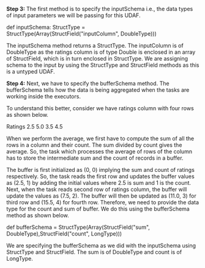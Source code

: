 
**Step 3:** The first method is to specify the inputSchema i.e., the data types of input parameters we will be passing for this UDAF.

def inputSchema: StructType = StructType(Array(StructField("inputColumn", DoubleType)))


The inputSchema method returns a StructType. The inputColumn is of DoubleType as the ratings column is of type Double is enclosed in an array of StructField, which is in turn enclosed in StructType. We are assigning schema to the input by using the StructType and StructField methods as this is a untyped UDAF.

**Step 4:** Next, we have to specify the bufferSchema method. The bufferSchema tells how the data is being aggregated when the tasks are working inside the executors.

To understand this better, consider we have ratings column with four rows as shown below.

Ratings
2.5
5.0
3.5
4.5

When we perform the average, we first have to compute the sum of all the rows in a column and their count. The sum divided by count gives the average. So, the task which processes the average of rows of the column has to store the intermediate sum and the count of records in a buffer.

The buffer is first initialized as (0, 0) implying the sum and count of ratings respectively. So, the task reads the first row and updates the buffer values as (2.5, 1) by adding the initial values where 2.5 is sum and 1 is the count. Next, when the task reads second row of ratings column, the buffer will update the values as (7.5, 2). The buffer will then be updated as (11.0, 3) for third row and (15.5, 4) for fourth row. Therefore, we need to provide the data type for the count and sum of buffer. We do this using the bufferSchema method as shown below.


def bufferSchema = StructType(Array(StructField("sum", DoubleType),StructField("count", LongType)))

We are specifying the bufferSchema as we did with the inputSchema using StructType and StructField. The sum is of DoubleType and count is of LongType.
